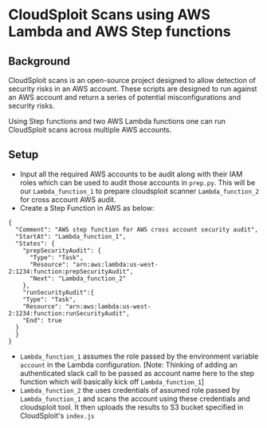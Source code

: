 CloudSploit Scans using AWS Lambda and AWS Step functions
=========================================================

## Background
CloudSploit scans is an open-source project designed to allow detection of security risks in an AWS account. These scripts are designed to run against an AWS account and return a series of potential misconfigurations and security risks.

Using Step functions and two AWS Lambda functions one can run CloudSploit scans across multiple AWS accounts.

## Setup
* Input all the required AWS accounts to be audit along with their IAM roles which can be used to audit those accounts in `prep.py`. This will be our `Lambda_function_1` to prepare cloudsploit scanner `Lambda_function_2` for cross account AWS audit.
* Create a Step Function in AWS as below:
```
{
  "Comment": "AWS step function for AWS cross account security audit",
  "StartAt": "Lambda_function_1",
  "States": {
    "prepSecurityAudit": {
      "Type": "Task",
      "Resource": "arn:aws:lambda:us-west-2:1234:function:prepSecurityAudit",
      "Next": "Lambda_function_2"
    },
    "runSecurityAudit":{
    "Type": "Task",
    "Resource": "arn:aws:lambda:us-west-2:1234:function:runSecurityAudit",
    "End": true
  }
  }
}
```
* `Lambda_function_1` assumes the role passed by the environment variable `account` in the Lambda configuration.
[Note: Thinking of adding an authenticated slack call to be passed as account name here to the step function which will basically kick off `Lambda_function_1`]
* `Lambda_function_2` the uses credentials of assumed role passed by `Lambda_function_1` and scans the account using these credentials and cloudsploit tool. It then uploads the results to S3 bucket specified in CloudSploit's `index.js`
